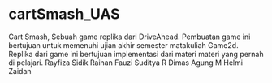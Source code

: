 # cartSmash_UAS
Cart Smash, Sebuah game replika dari DriveAhead. Pembuatan game ini bertujuan untuk memenuhi ujian akhir semester matakuliah Game2d. Replika dari game ini bertujuan implementasi dari materi materi yang pernah di pelajari.
Rayfiza Sidik
Raihan Fauzi Suditya
R Dimas Agung
M Helmi Zaidan
